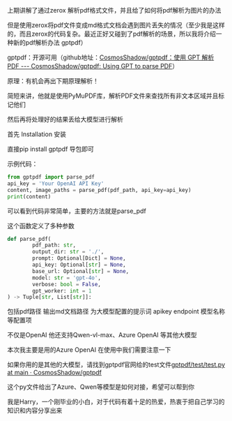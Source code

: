 上期讲解了通过zerox 解析pdf格式文件，并且给了如何将pdf解析为图片的办法

但是使用zerox将pdf文件变成md格式文档会遇到图片丢失的情况（至少我是这样的，而且zerox的代码复杂。最近正好又碰到了pdf解析的场景，所以我将介绍一种新的pdf解析办法  gptpdf）

gptpdf：开源可用（github地址：[CosmosShadow/gptpdf：使用 GPT 解析 PDF --- CosmosShadow/gptpdf: Using GPT to parse PDF](https://github.com/CosmosShadow/gptpdf)）

原理：有机会再出下期原理解析！

简短来讲，他就是使用PyMuPDF库，解析PDF文件来查找所有非文本区域并且标记他们

然后再将处理好的结果丢给大模型进行解析

首先 Installation 安装

直接pip install gptpdf 导包即可

示例代码：

```python
from gptpdf import parse_pdf
api_key = 'Your OpenAI API Key'
content, image_paths = parse_pdf(pdf_path, api_key=api_key)
print(content)
```

可以看到代码非常简单，主要的方法就是parse_pdf

这个函数定义了多种参数

```python
def parse_pdf(
        pdf_path: str,
        output_dir: str = './',
        prompt: Optional[Dict] = None,
        api_key: Optional[str] = None,
        base_url: Optional[str] = None,
        model: str = 'gpt-4o',
        verbose: bool = False,
        gpt_worker: int = 1
) -> Tuple[str, List[str]]:
```

包括pdf路径  输出md文档路径 为大模型配置的提示词 apikey endpoint 模型名称等配置项

不仅是OpenAI  他还支持Qwen-vl-max、Azure OpenAI 等其他大模型

本次我主要是用的Azure OpenAI  在使用中我们需要注意一下

如果你用的是其他的大模型，请找到gptpdf官网给的test文件[gptpdf/test/test.py at main · CosmosShadow/gptpdf](https://github.com/CosmosShadow/gptpdf/blob/main/test/test.py)

这个py文件给出了Azure、Qwen等模型是如何对接，希望可以帮到你



我是Harry，一个刚毕业的小白，对于代码有着十足的热爱，热衷于把自己学习的知识和内容分享出来